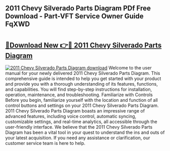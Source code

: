 ## 2011 Chevy Silverado Parts Diagram PDf Free Download - Part-VFT Service Owner Guide FqXWD

# <h2><a href="http://dfr6ojn.blite.top/?on=2011+Chevy+Silverado+Parts+Diagram">🔗Download New 👉🔴 2011 Chevy Silverado Parts Diagram</a></h2>

[![2011 Chevy Silverado Parts Diagram download](https://i.imgur.com/lujVjoI.png)](http://dfr6ojn.blite.top/?on=2011+Chevy+Silverado+Parts+Diagram)
Welcome to the user manual for your newly delivered 2011 Chevy Silverado Parts Diagram. This comprehensive guide is intended to help you get started with your product and provide you with a thorough understanding of its features, functions, and capabilities. You will find step-by-step instructions for installation, operation, maintenance, and troubleshooting. Familiarize with Controls Before you begin, familiarize yourself with the location and function of all control buttons and settings on your 2011 Chevy Silverado Parts Diagram. 2011 Chevy Silverado Parts Diagram boasts an impressive range of advanced features, including voice control, automatic syncing, customizable settings, and real-time analytics, all accessible through the user-friendly interface. We believe that the 2011 Chevy Silverado Parts Diagram has been a vital tool in your quest to understand the ins and outs of your latest acquisition. If you need any assistance or clarification, our customer service team is here to help.
